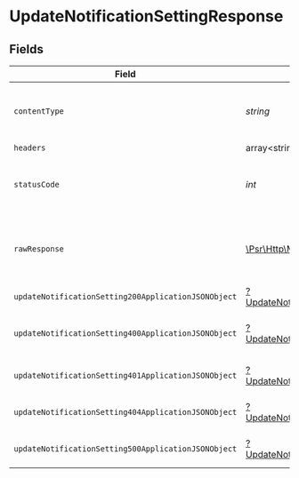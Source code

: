# UpdateNotificationSettingResponse


## Fields

| Field                                                                                                                  | Type                                                                                                                   | Required                                                                                                               | Description                                                                                                            |
| ---------------------------------------------------------------------------------------------------------------------- | ---------------------------------------------------------------------------------------------------------------------- | ---------------------------------------------------------------------------------------------------------------------- | ---------------------------------------------------------------------------------------------------------------------- |
| `contentType`                                                                                                          | *string*                                                                                                               | :heavy_check_mark:                                                                                                     | HTTP response content type for this operation                                                                          |
| `headers`                                                                                                              | array<string, array<*string*>>                                                                                         | :heavy_minus_sign:                                                                                                     | N/A                                                                                                                    |
| `statusCode`                                                                                                           | *int*                                                                                                                  | :heavy_check_mark:                                                                                                     | HTTP response status code for this operation                                                                           |
| `rawResponse`                                                                                                          | [\Psr\Http\Message\ResponseInterface](https://www.php-fig.org/psr/psr-7/#33-psrhttpmessageresponseinterface)           | :heavy_minus_sign:                                                                                                     | Raw HTTP response; suitable for custom response parsing                                                                |
| `updateNotificationSetting200ApplicationJSONObject`                                                                    | [?UpdateNotificationSetting200ApplicationJSON](../../models/operations/UpdateNotificationSetting200ApplicationJSON.md) | :heavy_minus_sign:                                                                                                     | OK                                                                                                                     |
| `updateNotificationSetting400ApplicationJSONObject`                                                                    | [?UpdateNotificationSetting400ApplicationJSON](../../models/operations/UpdateNotificationSetting400ApplicationJSON.md) | :heavy_minus_sign:                                                                                                     | Error response for validation                                                                                          |
| `updateNotificationSetting401ApplicationJSONObject`                                                                    | [?UpdateNotificationSetting401ApplicationJSON](../../models/operations/UpdateNotificationSetting401ApplicationJSON.md) | :heavy_minus_sign:                                                                                                     | General error response                                                                                                 |
| `updateNotificationSetting404ApplicationJSONObject`                                                                    | [?UpdateNotificationSetting404ApplicationJSON](../../models/operations/UpdateNotificationSetting404ApplicationJSON.md) | :heavy_minus_sign:                                                                                                     | General error response                                                                                                 |
| `updateNotificationSetting500ApplicationJSONObject`                                                                    | [?UpdateNotificationSetting500ApplicationJSON](../../models/operations/UpdateNotificationSetting500ApplicationJSON.md) | :heavy_minus_sign:                                                                                                     | General error response                                                                                                 |